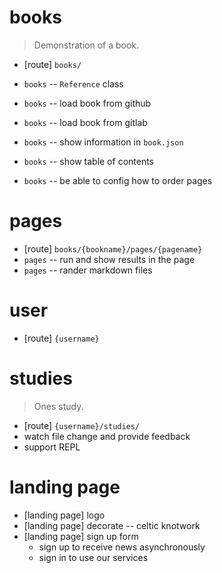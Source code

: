 # books

> Demonstration of a book.

- [route] `books/`

- `books` -- `Reference` class
- `books` -- load book from github
- `books` -- load book from gitlab
- `books` -- show information in `book.json`
- `books` -- show table of contents
- `books` -- be able to config how to order pages

# pages

- [route] `books/{bookname}/pages/{pagename}`
- `pages` -- run and show results in the page
- `pages` -- rander markdown files

# user

- [route] `{username}`

# studies

> Ones study.

- [route] `{username}/studies/`
- watch file change and provide feedback
- support REPL

# landing page

- [landing page] logo
- [landing page] decorate -- celtic knotwork
- [landing page] sign up form
  - sign up to receive news asynchronously
  - sign in to use our services
